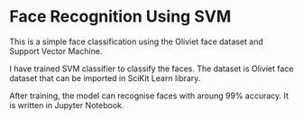 # Face Recognition Using SVM

This is a simple face classification using the Oliviet face dataset and Support Vector Machine.

I have trained SVM classifier to classify the faces. The dataset is Oliviet face dataset that can be imported in SciKit Learn library.

After training, the model can recognise faces with aroung 99% accuracy. It is written in Jupyter Notebook. 

